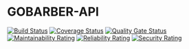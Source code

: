 # GOBARBER-API
[![Build Status](https://travis-ci.com/alanlgoncalves/gobarber-api.svg?branch=master)](https://travis-ci.com/alanlgoncalves/gobarber-api)
[![Coverage Status](https://coveralls.io/repos/github/alanlgoncalves/gobarber-api/badge.svg?branch=master)](https://coveralls.io/github/alanlgoncalves/gobarber-api?branch=master)
[![Quality Gate Status](https://sonarcloud.io/api/project_badges/measure?project=alanlgoncalves_gobarber-api&metric=alert_status)](https://sonarcloud.io/dashboard?id=alanlgoncalves_gobarber-api)
[![Maintainability Rating](https://sonarcloud.io/api/project_badges/measure?project=alanlgoncalves_gobarber-api&metric=sqale_rating)](https://sonarcloud.io/dashboard?id=alanlgoncalves_gobarber-api)
[![Reliability Rating](https://sonarcloud.io/api/project_badges/measure?project=alanlgoncalves_gobarber-api&metric=reliability_rating)](https://sonarcloud.io/dashboard?id=alanlgoncalves_gobarber-api)
[![Security Rating](https://sonarcloud.io/api/project_badges/measure?project=alanlgoncalves_gobarber-api&metric=security_rating)](https://sonarcloud.io/dashboard?id=alanlgoncalves_gobarber-api)
